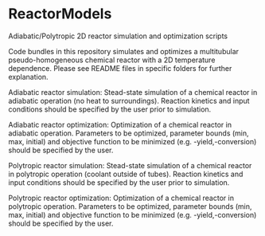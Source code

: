 # ReactorModels
Adiabatic/Polytropic 2D reactor simulation and optimization scripts

Code bundles in this repository simulates and optimizes a multitubular pseudo-homogeneous chemical reactor with a 2D temperature dependence. Please see README files in specific folders for further explanation.

Adiabatic reactor simulation: Stead-state simulation of a chemical reactor in adiabatic operation (no heat to surroundings). Reaction kinetics and input conditions should be specified by the user prior to simulation.

Adiabatic reactor optimization: Optimization of a chemical reactor in adiabatic operation. Parameters to be optimized, parameter bounds (min, max, initial) and objective function to be minimized (e.g. -yield,-conversion) should be specified by the user.

Polytropic reactor simulation: Stead-state simulation of a chemical reactor in polytropic operation (coolant outside of tubes). Reaction kinetics and input conditions should be specified by the user prior to simulation.

Polytropic reactor optimization: Optimization of a chemical reactor in polytropic operation. Parameters to be optimized, parameter bounds (min, max, initial) and objective function to be minimized (e.g. -yield,-conversion) should be specified by the user.
